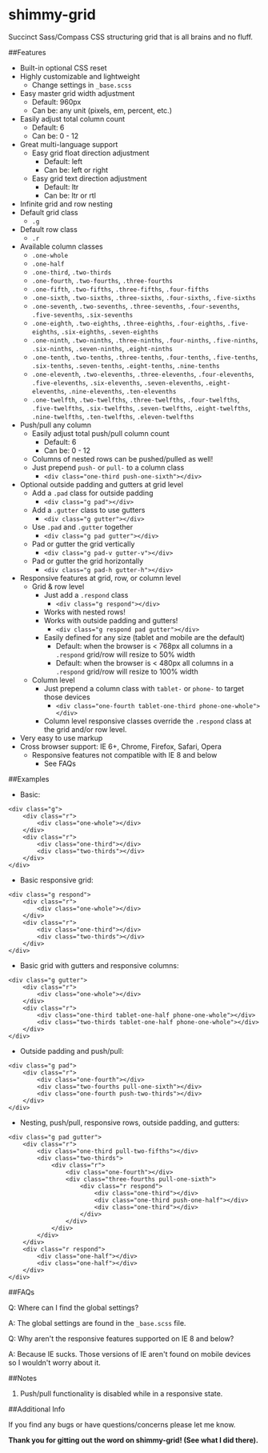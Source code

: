 shimmy-grid
===========

Succinct Sass/Compass CSS structuring grid that is all brains and no fluff.

##Features

* Built-in optional CSS reset
* Highly customizable and lightweight
	* Change settings in `_base.scss`
* Easy master grid width adjustment
	* Default: 960px
	* Can be: any unit (pixels, em, percent, etc.)
* Easily adjust total column count
	* Default: 6
	* Can be: 0 - 12
* Great multi-language support
	* Easy grid float direction adjustment
		* Default: left
		* Can be: left or right
	* Easy grid text direction adjustment
		* Default: ltr
		* Can be: ltr or rtl
* Infinite grid and row nesting
* Default grid class
	* `.g`
* Default row class
	* `.r`
* Available column classes
	* `.one-whole`
	* `.one-half`
	* `.one-third`, `.two-thirds`
	* `.one-fourth`, `.two-fourths`, `.three-fourths`
	* `.one-fifth`, `.two-fifths`, `.three-fifths`, `.four-fifths`
	* `.one-sixth`, `.two-sixths`, `.three-sixths`, `.four-sixths`, `.five-sixths`
	* `.one-seventh`, `.two-sevenths`, `.three-sevenths`, `.four-sevenths`, `.five-sevenths`, `.six-sevenths`
	* `.one-eighth`, `.two-eighths`, `.three-eighths`, `.four-eighths`, `.five-eighths`, `.six-eighths`, `.seven-eighths`
	* `.one-ninth`, `.two-ninths`, `.three-ninths`, `.four-ninths`, `.five-ninths`, `.six-ninths`, `.seven-ninths`, `.eight-ninths`
	* `.one-tenth`, `.two-tenths`, `.three-tenths`, `.four-tenths`, `.five-tenths`, `.six-tenths`, `.seven-tenths`, `.eight-tenths`, `.nine-tenths`
	* `.one-eleventh`, `.two-elevenths`, `.three-elevenths`, `.four-elevenths`, `.five-elevenths`, `.six-elevenths`, `.seven-elevenths`, `.eight-elevenths`, `.nine-elevenths`, `.ten-elevenths`
	* `.one-twelfth`, `.two-twelfths`, `.three-twelfths`, `.four-twelfths`, `.five-twelfths`, `.six-twelfths`, `.seven-twelfths`, `.eight-twelfths`, `.nine-twelfths`, `.ten-twelfths`, `.eleven-twelfths`
* Push/pull any column
	* Easily adjust total push/pull column count
		* Default: 6
		* Can be: 0 - 12
	* Columns of nested rows can be pushed/pulled as well!
	* Just prepend `push-` or `pull-` to a column class
		* `<div class="one-third push-one-sixth"></div>`
* Optional outside padding and gutters at grid level
	* Add a `.pad` class for outside padding
		* `<div class="g pad"></div>`
	* Add a `.gutter` class to use gutters
		* `<div class="g gutter"></div>`
	* Use `.pad` and `.gutter` together
		* `<div class="g pad gutter"></div>`
	* Pad or gutter the grid vertically
		* `<div class="g pad-v gutter-v"></div>`
	* Pad or gutter the grid horizontally
		* `<div class="g pad-h gutter-h"></div>`
* Responsive features at grid, row, or column level
	* Grid & row level
		* Just add a `.respond` class
			* `<div class="g respond"></div>`
		* Works with nested rows!
		* Works with outside padding and gutters!
			* `<div class="g respond pad gutter"></div>`
		* Easily defined for any size (tablet and mobile are the default)
			* Default: when the browser is < 768px all columns in a `.respond` grid/row will resize to 50% width
			* Default: when the browser is < 480px all columns in a `.respond` grid/row will resize to 100% width
	* Column level
		* Just prepend a column class with `tablet-` or `phone-` to target those devices
			* `<div class="one-fourth tablet-one-third phone-one-whole"></div>`
		* Column level responsive classes override the `.respond` class at the grid and/or row level.
* Very easy to use markup
* Cross browser support: IE 6+, Chrome, Firefox, Safari, Opera
	* Responsive features not compatible with IE 8 and below
		* See FAQs

##Examples

* Basic:

```
<div class="g">
	<div class="r">
		<div class="one-whole"></div>
	</div>
	<div class="r">
		<div class="one-third"></div>
		<div class="two-thirds"></div>
	</div>
</div>
```

* Basic responsive grid:

```
<div class="g respond">
	<div class="r">
		<div class="one-whole"></div>
	</div>
	<div class="r">
		<div class="one-third"></div>
		<div class="two-thirds"></div>
	</div>
</div>
```

* Basic grid with gutters and responsive columns:

```
<div class="g gutter">
	<div class="r">
		<div class="one-whole"></div>
	</div>
	<div class="r">
		<div class="one-third tablet-one-half phone-one-whole"></div>
		<div class="two-thirds tablet-one-half phone-one-whole"></div>
	</div>
</div>
```

* Outside padding and push/pull:

```
<div class="g pad">
	<div class="r">
		<div class="one-fourth"></div>
		<div class="two-fourths pull-one-sixth"></div>
        <div class="one-fourth push-two-thirds"></div>
	</div>
</div>
```

* Nesting, push/pull, responsive rows, outside padding, and gutters:

```
<div class="g pad gutter">
	<div class="r">
		<div class="one-third pull-two-fifths"></div>
		<div class="two-thirds">
			<div class="r">
				<div class="one-fourth"></div>
				<div class="three-fourths pull-one-sixth">
					<div class="r respond">
						<div class="one-third"></div>
						<div class="one-third push-one-half"></div>
						<div class="one-third"></div>
					</div>
				</div>
			</div>
		</div>
	</div>
	<div class="r respond">
		<div class="one-half"></div>
		<div class="one-half"></div>
	</div>
</div>
```

##FAQs

Q: Where can I find the global settings?

A: The global settings are found in the `_base.scss` file.

Q: Why aren't the responsive features supported on IE 8 and below?

A: Because IE sucks. Those versions of IE aren't found on mobile devices so I wouldn't worry about it.

##Notes

1. Push/pull functionality is disabled while in a responsive state.

##Additional Info

If you find any bugs or have questions/concerns please let me know.

**Thank you for gitting out the word on shimmy-grid! (See what I did there).**